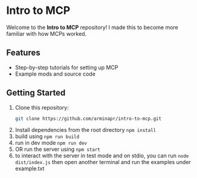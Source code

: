 # Intro to MCP

Welcome to the **Intro to MCP** repository! I made this to become more familiar with how MCPs worked.

## Features

- Step-by-step tutorials for setting up MCP
- Example mods and source code

## Getting Started

1. Clone this repository:
    ```bash
    git clone https://github.com/arminapr/intro-to-mcp.git
    ```
2. Install dependencies from the root directory
    ```npm install```
3. build using ```npm run build```
4. run in dev mode ```npm run dev```
5. OR run the server using ```npm start```
6. to interact with the server in test mode and on stdio, you can run ```node dist/index.js``` then open another terminal and run the examples under example.txt
